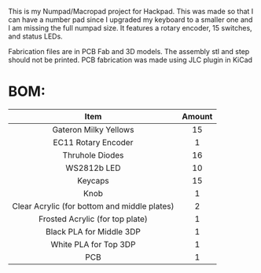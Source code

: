 This is my Numpad/Macropad project for Hackpad. This was made so that I can have a number pad since I upgraded my keyboard to a smaller one and I am missing the full numpad size. It features a rotary encoder, 15 switches, and status LEDs.

Fabrication files are in PCB Fab and 3D models. The assembly stl and step should not be printed. PCB fabrication was made using JLC plugin in KiCad

# BOM:

| Item | Amount |
| :--: | :----: |
| Gateron Milky Yellows | 15 |
| EC11 Rotary Encoder | 1 |
| Thruhole Diodes | 16 |
| WS2812b LED | 10 |
| Keycaps | 15 |
| Knob | 1 |
| Clear Acrylic (for bottom and middle plates) | 2 |
| Frosted Acrylic (for top plate) | 1 |
| Black PLA for Middle 3DP | 1 |
| White PLA for Top 3DP | 1 |
| PCB | 1 |
